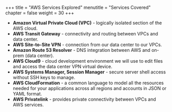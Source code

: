 +++
title = "AWS Services Explored"
menutitle = "Services Covered"
chapter = false
weight = 30
+++

- **Amazon Virtual Private Cloud (VPC)** - logically isolated section of the AWS cloud.
- **AWS Transit Gateway** - connectivity and routing between VPCs and data center.
- **AWS Site-to-Site VPN** - connection from our data center to our VPCs.
- **Amazon Route 53 Resolver** - DNS integration between AWS and on-prem (data center).
- **AWS Cloud9** - cloud development environment we will use to edit files and access the data center VPN virtual device.
- **AWS Systems Manager, Session Manager** - secure server shell access without SSH keys to manage.
- **AWS CloudFormation** - a common language to model all the resources needed for your applications across all regions and accounts in JSON or YAML format.
- **AWS Privatelink** - provides private connectivity between VPCs and AWS services.
